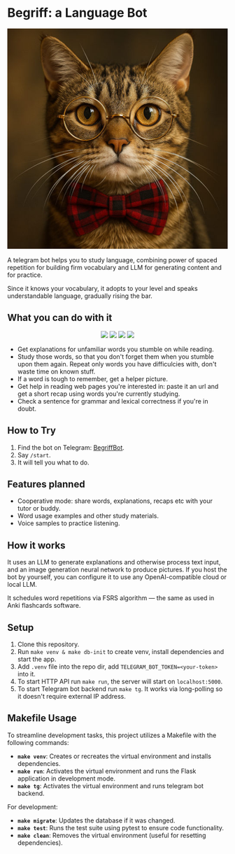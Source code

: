 # Begriff: a Language Bot

![Begriff Bot](./begriff.jpg)

A telegram bot helps you to study language, combining power of spaced repetition for building firm vocabulary and LLM for generating content and for practice.

Since it knows your vocabulary, it adopts to your level and speaks understandable language, gradually rising the bar.

## What you can do with it

<p float="left" align="middle">
<img src="https://github.com/user-attachments/assets/71493bc6-ae08-44ab-a432-d3f541c2dee9" width="100" /> 
<img src="https://github.com/user-attachments/assets/f097fe7c-fc70-4cd3-9452-7a4213712c1e" width="100" /> 
<img src="https://github.com/user-attachments/assets/7ab36e70-a1d6-4406-8618-792c9c16396b" width="100" />  
<img src="https://github.com/user-attachments/assets/02b85988-377f-4ee0-9765-6eb108c78dfc" width="100" />
</p>

- Get explanations for unfamiliar words you stumble on while reading.
- Study those words, so that you don't forget them when you stumble upon them again. Repeat only words you have difficulcies with, don't waste time on known stuff.
- If a word is tough to remember, get a helper picture.
- Get help in reading web pages you're interested in: paste it an url and get a short recap using words you're currently studying.
- Check a sentence for grammar and lexical correctness if you're in doubt.

## How to Try

1. Find the bot on Telegram: [BegriffBot](https://t.me/BegriffBot).
2. Say `/start`.
3. It will tell you what to do.

## Features planned

- Cooperative mode: share words, explanations, recaps etc with your tutor or buddy.
- Word usage examples and other study materials.
- Voice samples to practice listening.

## How it works

It uses an LLM to generate explanations and otherwise process text input, and an image generation neural network to produce pictures. If you host the bot by yourself, you can configure it to use any OpenAI-compatible cloud or local LLM.

It schedules word repetitions via FSRS algorithm — the same as used in Anki flashcards software.

## Setup

1. Clone this repository.
2. Run `make venv & make db-init` to create venv, install dependencies and start the app.
3. Add `.venv` file into the repo dir, add `TELEGRAM_BOT_TOKEN=<your-token>` into it.
4. To start HTTP API run `make run`, the server will start on `localhost:5000`.
5. To start Telegram bot backend run `make tg`. It works via long-polling so it doesn't require external IP address.

## Makefile Usage

To streamline development tasks, this project utilizes a Makefile with the following commands:

- **`make venv`**: Creates or recreates the virtual environment and installs dependencies.
- **`make run`**: Activates the virtual environment and runs the Flask application in development mode.
- **`make tg`**: Activates the virtual environment and runs telegram bot backend.

For development:

- **`make migrate`**: Updates the database if it was changed.
- **`make test`**: Runs the test suite using pytest to ensure code functionality.
- **`make clean`**: Removes the virtual environment (useful for resetting dependencies).
